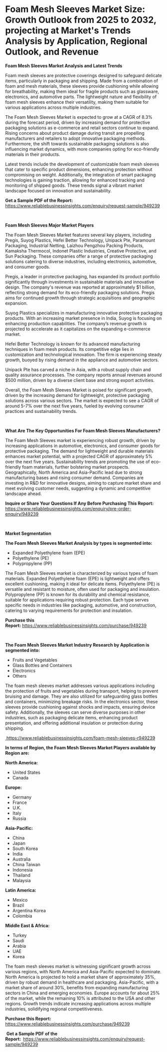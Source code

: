<p><h1>Foam Mesh Sleeves Market Size: Growth Outlook from 2025 to 2032, projecting at Market's Trends Analysis by Application, Regional Outlook, and Revenue</h1></p><p><strong>Foam Mesh Sleeves Market Analysis and Latest Trends</strong></p>
<p><p>Foam mesh sleeves are protective coverings designed to safeguard delicate items, particularly in packaging and shipping. Made from a combination of foam and mesh materials, these sleeves provide cushioning while allowing for breathability, making them ideal for fragile products such as glassware, electronics, and automotive parts. The lightweight nature and flexibility of foam mesh sleeves enhance their versatility, making them suitable for various applications across multiple industries.</p><p>The Foam Mesh Sleeves Market is expected to grow at a CAGR of 8.3% during the forecast period, driven by increasing demand for protective packaging solutions as e-commerce and retail sectors continue to expand. Rising concerns about product damage during transit are propelling manufacturers and retailers to adopt innovative packaging methods. Furthermore, the shift towards sustainable packaging solutions is also influencing market dynamics, with more companies opting for eco-friendly materials in their products.</p><p>Latest trends include the development of customizable foam mesh sleeves that cater to specific product dimensions, enhancing protection without compromising on weight. Additionally, the integration of smart packaging technologies is gaining traction, allowing for enhanced tracking and monitoring of shipped goods. These trends signal a vibrant market landscape focused on innovation and sustainability.</p></p>
<p><strong>Get a Sample PDF of the Report:&nbsp;</strong> <a href="https://www.reliablebusinessinsights.com/enquiry/request-sample/949239?utm_campaign=3673&utm_medium=2&utm_source=Github&utm_content=ia&utm_term=19042025&utm_id=foam-mesh-sleeves">https://www.reliablebusinessinsights.com/enquiry/request-sample/949239</a></p>
<p>&nbsp;</p>
<p><strong>Foam Mesh Sleeves Major Market Players</strong></p>
<p><p>The Foam Mesh Sleeves Market features several key players, including Pregis, Suyog Plastics, Hefei Better Technology, Unipack Pte, Paramount Packaging, Industrial Netting, Laizhou Pengzhou Packing Products, Kamaksha Thermocol, Indonet Plastic Industries, Creative Protective, and Sun Packaging. These companies offer a range of protective packaging solutions catering to diverse industries, including electronics, automotive, and consumer goods.</p><p>Pregis, a leader in protective packaging, has expanded its product portfolio significantly through investments in sustainable materials and innovative design. The company's revenue was reported at approximately $1 billion, reflecting strong demand for its eco-friendly packaging solutions. Pregis aims for continued growth through strategic acquisitions and geographic expansion.</p><p>Suyog Plastics specializes in manufacturing innovative protective packaging products. With an increasing market presence in India, Suyog is focusing on enhancing production capabilities. The company’s revenue growth is projected to accelerate as it capitalizes on the expanding e-commerce market.</p><p>Hefei Better Technology is known for its advanced manufacturing techniques in foam mesh products. Its competitive edge lies in customization and technological innovation. The firm is experiencing steady growth, buoyed by rising demand in the appliance and automotive sectors.</p><p>Unipack Pte has carved a niche in Asia, with a robust supply chain and quality assurance processes. The company reports annual revenues around $500 million, driven by a diverse client base and strong export activities.</p><p>Overall, the Foam Mesh Sleeves Market is poised for significant growth, driven by the increasing demand for lightweight, protective packaging solutions across various sectors. The market is expected to see a CAGR of around 5-7% over the next five years, fueled by evolving consumer practices and sustainability trends.</p></p>
<p>&nbsp;</p>
<p><strong>What Are The Key Opportunities For Foam Mesh Sleeves Manufacturers?</strong></p>
<p><p>The Foam Mesh Sleeves market is experiencing robust growth, driven by increasing applications in automotive, electronics, and consumer goods for protective packaging. The demand for lightweight and durable materials enhances market potential, with a projected CAGR of approximately 5% over the next five years. Sustainability trends are promoting the use of eco-friendly foam materials, further bolstering market prospects. Geographically, North America and Asia-Pacific lead due to strong manufacturing bases and rising consumer demand. Companies are investing in R&D for innovative designs, aiming to capture market share and meet evolving customer needs, suggesting a dynamic and competitive landscape ahead.</p></p>
<p><strong>Inquire or Share Your Questions If Any Before Purchasing This Report:</strong> <a href="https://www.reliablebusinessinsights.com/enquiry/pre-order-enquiry/949239?utm_campaign=3673&utm_medium=2&utm_source=Github&utm_content=ia&utm_term=19042025&utm_id=foam-mesh-sleeves">https://www.reliablebusinessinsights.com/enquiry/pre-order-enquiry/949239</a></p>
<p>&nbsp;</p>
<p><strong>Market Segmentation</strong></p>
<p><strong>The Foam Mesh Sleeves Market Analysis by types is segmented into:</strong></p>
<p><ul><li>Expanded Polyethylene foam (EPE)</li><li>Polyethylene (PE)</li><li>Polypropylene (PP)</li></ul></p>
<p><p>The Foam Mesh Sleeves market is characterized by various types of foam materials. Expanded Polyethylene foam (EPE) is lightweight and offers excellent cushioning, making it ideal for delicate items. Polyethylene (PE) is versatile and resistant to moisture, often used for packaging and insulation. Polypropylene (PP) is known for its durability and chemical resistance, suitable for applications requiring robust protection. Each type serves specific needs in industries like packaging, automotive, and construction, catering to varying requirements for protection and insulation.</p></p>
<p><strong>Purchase this Report:&nbsp;</strong><a href="https://www.reliablebusinessinsights.com/purchase/949239?utm_campaign=3673&utm_medium=2&utm_source=Github&utm_content=ia&utm_term=19042025&utm_id=foam-mesh-sleeves">https://www.reliablebusinessinsights.com/purchase/949239</a></p>
<p>&nbsp;</p>
<p><strong>The Foam Mesh Sleeves Market Industry Research by Application is segmented into:</strong></p>
<p><ul><li>Fruits and Vegetables</li><li>Glass Bottles and Containers</li><li>Electronics</li><li>Others</li></ul></p>
<p><p>The foam mesh sleeves market addresses various applications including the protection of fruits and vegetables during transport, helping to prevent bruising and damage. They are also utilized for safeguarding glass bottles and containers, minimizing breakage risks. In the electronics sector, these sleeves provide cushioning against shocks and impacts, ensuring device safety. Additionally, the sleeves can serve diverse purposes in other industries, such as packaging delicate items, enhancing product presentation, and offering additional insulation or protection during shipping.</p></p>
<p><a href="https://www.reliablebusinessinsights.com/foam-mesh-sleeves-r949239?utm_campaign=3673&utm_medium=2&utm_source=Github&utm_content=ia&utm_term=19042025&utm_id=foam-mesh-sleeves">&nbsp;https://www.reliablebusinessinsights.com/foam-mesh-sleeves-r949239</a></p>
<p><strong>In terms of Region, the Foam Mesh Sleeves Market Players available by Region are:</strong></p>
<p>
    <p> <strong> North America: </strong>
        <ul>
            <li>United States</li>
            <li>Canada</li>
        </ul>
        </p> 
    <p> <strong> Europe: </strong>
        <ul>
            <li>Germany</li>
            <li>France</li>
            <li>U.K.</li>
            <li>Italy</li>
            <li>Russia</li>
        </ul>
        </p> 
    <p> <strong> Asia-Pacific: </strong>
        <ul>
            <li>China</li>
            <li>Japan</li>
            <li>South Korea</li>
            <li>India</li>
            <li>Australia</li>
            <li>China Taiwan</li>
            <li>Indonesia</li>
            <li>Thailand</li>
            <li>Malaysia</li>
        </ul>
        </p> 
    <p> <strong> Latin America: </strong>
        <ul>
            <li>Mexico</li>
            <li>Brazil</li>
            <li>Argentina Korea</li>
            <li>Colombia</li>
        </ul>
        </p> 
    <p> <strong> Middle East & Africa: </strong>
        <ul>
            <li>Turkey</li>
            <li>Saudi</li>
            <li>Arabia</li>
            <li>UAE</li>
            <li>Korea</li>
        </ul>
    </p>
    </p>
<p><p>The foam mesh sleeves market is witnessing significant growth across various regions, with North America and Asia-Pacific expected to dominate. North America is projected to hold a market share of approximately 35%, driven by robust demand in healthcare and packaging. Asia-Pacific, with a market share of around 30%, benefits from expanding manufacturing sectors in China and emerging economies. Europe accounts for about 25% of the market, while the remaining 10% is attributed to the USA and other regions. Growth trends indicate increasing applications across multiple industries, solidifying regional competitiveness.</p></p>
<p><strong>Purchase this Report: </strong><a href="https://www.reliablebusinessinsights.com/purchase/949239?utm_campaign=3673&utm_medium=2&utm_source=Github&utm_content=ia&utm_term=19042025&utm_id=foam-mesh-sleeves">https://www.reliablebusinessinsights.com/purchase/949239</a></p>
<p>&nbsp;<strong>Get a Sample PDF of the Report:&nbsp;&nbsp;</strong><a href="https://www.reliablebusinessinsights.com/enquiry/request-sample/949239?utm_campaign=3673&utm_medium=2&utm_source=Github&utm_content=ia&utm_term=19042025&utm_id=foam-mesh-sleeves">https://www.reliablebusinessinsights.com/enquiry/request-sample/949239</a></p>
<p><strong></strong></p>
<p><p></p><p></p><p></p></p>